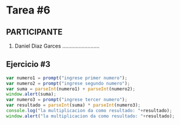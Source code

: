 # Tarea #6

## PARTICIPANTE
1. Daniel Diaz Garces .........................

## Ejercicio #3

```javascript
var numero1 = prompt("ingrese primer numero");
var numero2 = prompt("ingrese segundo numero");
var suma = parseInt(numero1) + parseInt(numero2);
window.alert(suma);
var numero3 = prompt("ingrese tercer numero");
var resultado = parseInt(suma) * parseInt(numero3);
console.log("la multiplicacion da como resultado: "+resultado);
window.alert("la multiplicacion da como resultado: "+resultado);
```